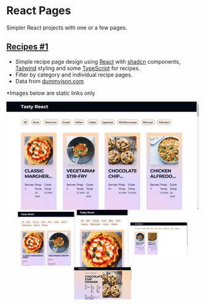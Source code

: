 # React Pages
Simpler React projects with one or a few pages.

## [Recipes #1](https://github.com/levdoescode-practice/react/tree/path-001)
* Simple recipe page design using [React](https://react.dev/) with [shadcn](https://ui.shadcn.com/) components,
[Tailwind](https://tailwindcss.com/) styling and some [TypeScript](https://www.typescriptlang.org/) for recipes.
* Filter by category and individual recipe pages.
* Data from [dummyjson.com](https://dummyjson.com/recipes/)

*Images below are static links only
<div>
    <img src="./media/path-001/path-001-01.png" align="center" alt="Recipe list" />
</div>

<div align="center">
    <img src="./media/path-001/path-001-02.png" align="center" alt="Media query medium" width="150" height="141"  />
    <img src="./media/path-001/path-001-03.png" align="center" alt="Media query small"  width="136" height="150" />
    <img src="./media/path-001/path-001-04.png" align="center" alt="Recipe page"        width="150" height="84"  />
    <img src="./media/path-001/path-001-05.png" align="center" alt="Filtered recipes"   width="150" height="84" />
</div>
